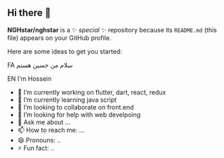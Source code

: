 ## Hi there 👋

**NGHstar/nghstar** is a ✨ _special_ ✨ repository because its `README.md` (this file) appears on your GitHub profile.

Here are some ideas to get you started:

FA
سلام من حسین هستم

EN
I'm Hossein

- 🔭 I’m currently working on flutter, dart, react, redux
- 🌱 I’m currently learning java script
- 👯 I’m looking to collaborate on front.end
- 🤔 I’m looking for help with web develpoing
- 💬 Ask me about ...
- 📫 How to reach me: ...
- 😄 Pronouns: ..
- ⚡ Fun fact: ..
